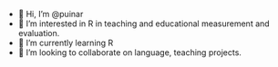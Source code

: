 - 👋 Hi, I’m @puinar
- 👀 I’m interested in R in teaching and educational measurement and evaluation.
- 🌱 I’m currently learning R
- 💞️ I’m looking to collaborate on language, teaching projects.
  

<!---
puinar/puinar is a ✨ special ✨ repository because its `README.md` (this file) appears on your GitHub profile.
You can click the Preview link to take a look at your changes.
--->
